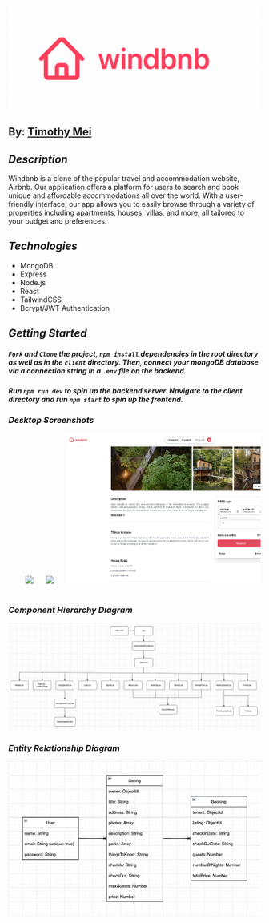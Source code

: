![Windbnb](/project_media/windbnb_logo.png)

## By: [Timothy Mei](https://www.linkedin.com/in/timothymei/)

## **_Description_**

Windbnb is a clone of the popular travel and accommodation website, Airbnb. Our application offers a platform for users to search and book unique and affordable accommodations all over the world. With a user-friendly interface, our app allows you to easily browse through a variety of properties including apartments, houses, villas, and more, all tailored to your budget and preferences.

## **_Technologies_**

- MongoDB
- Express
- Node.js
- React
- TailwindCSS
- Bcrypt/JWT Authentication

## **_Getting Started_**

##### `Fork` and `Clone` the project, `npm install` dependencies in the root directory as well as in the `client` directory. Then, connect your mongoDB database via a connection string in a `.env` file on the backend.

##### Run `npm run dev` to spin up the backend server. Navigate to the client directory and run `npm start` to spin up the frontend.

### **_Desktop Screenshots_**

<div align="center">
  <pre>
    <img src="/project_media/desktop_screenshots/home_ss.png" height="300" />&nbsp;&nbsp;&nbsp;<img src="/project_media/desktop_screenshots/listingDetails1_ss.png" height="300" />&nbsp;&nbsp;&nbsp;<img src="/project_media/desktop_screenshots/listingDetails2_ss.png" height="300" />&nbsp;&nbsp;&nbsp;<img src="/project_media/desktop_screenshots/login_ss.png" height="300" />&nbsp;&nbsp;&nbsp;<img src="/project_media/desktop_screenshots/signup_ss.png" height="300" />&nbsp;&nbsp;&nbsp;<img src="/project_media/desktop_screenshots/account_ss.png" height="300" />&nbsp;&nbsp;&nbsp;<img src="/project_media/desktop_screenshots/bookings_ss.png" height="300" />&nbsp;&nbsp;&nbsp;<img src="/project_media/desktop_screenshots/bookingDetails_ss.png" height="300" />&nbsp;&nbsp;&nbsp;<img src="/project_media/desktop_screenshots/listings_ss.png" height="300" />&nbsp;&nbsp;&nbsp;<img src="/project_media/desktop_screenshots/listingsForm1_ss.png" height="300" />&nbsp;&nbsp;&nbsp;<img src="/project_media/desktop_screenshots/listingsForm2_ss.png" height="300" />&nbsp;&nbsp;&nbsp;
  </pre>
</div>

### **_Component Hierarchy Diagram_**

![Component Hierarchy Diagram](/project_media/windbnb_component_heirarchy_diagram.png)

### **_Entity Relationship Diagram_**

![ERD](/project_media/windbnb_entity_relation_diagram.png)

